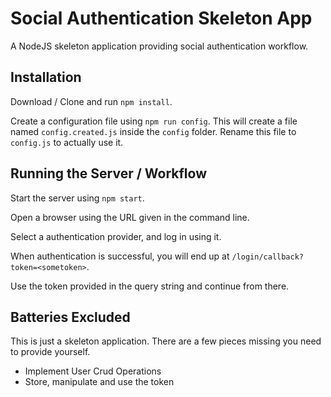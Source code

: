 # Social Authentication Skeleton App

A NodeJS skeleton application providing social authentication workflow.

## Installation

Download / Clone and run `npm install`.

Create a configuration file using `npm run config`. This will create a file named `config.created.js` inside the `config` folder. Rename this file to `config.js` to actually use it.


## Running the Server / Workflow

Start the server using `npm start`.

Open a browser using the URL given in the command line.

Select a authentication provider, and log in using it.

When authentication is successful, you will end up at `/login/callback?token=<sometoken>`.

Use the token provided in the query string and continue from there.


## Batteries Excluded

This is just a skeleton application. There are a few pieces missing you need to provide yourself.

- Implement User Crud Operations
- Store, manipulate and use the token